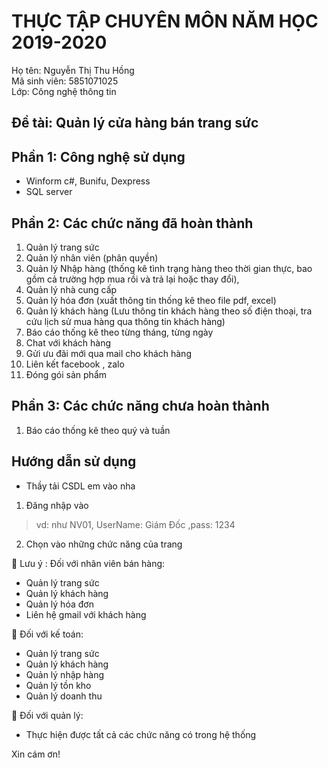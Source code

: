 # THỰC TẬP CHUYÊN MÔN NĂM HỌC 2019-2020
Họ tên: Nguyễn Thị Thu Hồng  
Mã sinh viên: 5851071025  
Lớp: Công nghệ thông tin  
## Đề tài: Quản lý cửa hàng bán trang sức
## Phần 1: Công nghệ sử dụng
- Winform c#, Bunifu, Dexpress
- SQL server  
## Phần 2: Các chức năng đã hoàn thành
1.	Quản lý trang sức
2.	Quản lý nhân viên (phân quyền)
3.	Quản lý Nhập hàng (thống kê tình trạng hàng theo thời gian thực, bao gồm cả trường hợp mua rồi và trả lại hoặc thay đổi),
4.	Quản lý nhà cung cấp
5.	Quản lý hóa đơn (xuất thông tin thống kê theo file pdf, excel)
6.	Quản lý khách hàng (Lưu thông tin khách hàng theo số điện thoại, tra cứu lịch sử mua hàng qua thông tin khách hàng)
7.	Báo cáo thống kê theo từng tháng, từng ngày
8.	Chat với khách hàng
9.	Gửi ưu đãi mới qua mail cho khách hàng
10.	Liên kết facebook , zalo
11.	Đóng gói sản phẩm  
## Phần 3: Các chức năng chưa hoàn thành
1. Báo cáo thống kê theo quý và tuần  
## Hướng dẫn sử dụng
- Thầy tải CSDL em vào nha 
1. Đăng nhập vào 
 > vd: như NV01, UserName: Giám Đốc ,pass: 1234
2. Chọn vào những chức năng của trang  
  
	Lưu ý : Đối với nhân viên  bán hàng:
+ Quản lý trang sức 
+ Quản lý khách hàng 
+ Quản lý hóa đơn
+ Liên hệ gmail với khách hàng  
  
	Đối với kế toán:  
+ Quản lý trang sức 
+ Quản lý khách hàng
+ Quản lý nhập hàng
+ Quản lý tồn kho
+ Quản lý doanh thu  
  
 Đối với quản lý:
+ Thực hiện được tất cả các chức năng có trong hệ thống 

Xin cám ơn!
